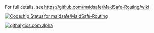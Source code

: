 For full details, see https://github.com/maidsafe/MaidSafe-Routing/wiki

[ ![Codeship Status for maidsafe/MaidSafe-Routing](https://www.codeship.io/projects/c80552d0-0bb1-0132-22a0-72230f3fc4ea/status)](https://www.codeship.io/projects/32052)


[![githalytics.com alpha](https://cruel-carlota.pagodabox.com/c238536a501d2b1fb8fc8af33c31349b "githalytics.com")](http://githalytics.com/maidsafe/MaidSafe-Routing)
